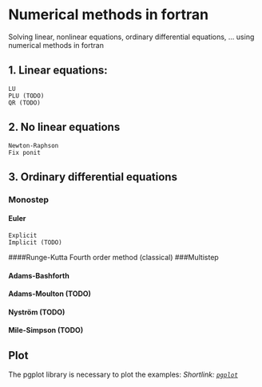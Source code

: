 # Numerical methods in fortran
Solving linear, nonlinear equations, ordinary differential equations, ... using numerical methods in fortran

## 1. Linear equations:
    LU
    PLU (TODO)
    QR (TODO)

## 2. No linear equations
    Newton-Raphson
    Fix ponit

## 3. Ordinary differential equations
### Monostep
#### Euler
    Explicit
    Implicit (TODO)
####Runge-Kutta
    Fourth order method (classical)
###Multistep
#### Adams-Bashforth
#### Adams-Moulton   (TODO)
#### Nyström         (TODO)
#### Mile-Simpson    (TODO)

## Plot
The pgplot library is necessary to plot the examples:
*Shortlink: [`pgplot`](http://www.astro.caltech.edu/~tjp/pgplot/)*
